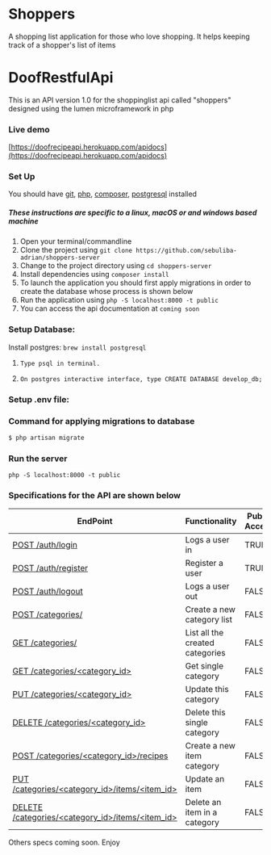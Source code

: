 # Shoppers
A shopping list application for those who love shopping. It helps keeping track of a shopper's list of items

# DoofRestfulApi

This is an API version 1.0 for the shoppinglist api called "shoppers" designed using the lumen microframework in php

### Live demo
[https://doofrecipeapi.herokuapp.com/apidocs](https://doofrecipeapi.herokuapp.com/apidocs)


### Set Up
You should have [git](https://git-scm.com/), [php](http://www.php.net/), [composer](https://getcomposer.org/), [postgresql](https://www.postgresql.org/) installed
##### These instructions are specific to a linux, macOS or and windows based machine
1. Open your terminal/commandline
2. Clone the project using `git clone https://github.com/sebuliba-adrian/shoppers-server`
3. Change to the project directory using `cd shoppers-server`
4. Install dependencies using `composer install`
6. To launch the application you should first apply migrations in order to create the database whose process is shown below
7. Run the application using `php -S localhost:8000 -t public`
8. You can access the api documentation at 
`coming soon`


### Setup Database:

Install postgres: ```brew install postgresql```

1. ```Type psql in terminal.```

2. ```On postgres interactive interface, type CREATE DATABASE develop_db;```

### Setup .env file:

### Command for  applying migrations to database

```sh
$ php artisan migrate
```

### Run the server
 ```php -S localhost:8000 -t public```


### Specifications for the API are shown below

| EndPoint | Functionality | Public Access |
| -------- | ------------- | ------------- |
| [ POST /auth/login ](#) | Logs a user in | TRUE |
| [ POST /auth/register ](#) | Register a user | TRUE |
| [ POST /auth/logout ](#) | Logs a user out | FALSE |
| [ POST /categories/ ](#) | Create a new category list | FALSE |
| [ GET /categories/ ](#) | List all the created categories | FALSE |
| [ GET /categories/\<category_id> ](#) | Get single category | FALSE |
| [ PUT /categories/\<category_id> ](#) | Update this category | FALSE |
| [ DELETE /categories/\<category_id> ](#) | Delete this single category | FALSE |
| [ POST /categories/\<category_id>/recipes ](#) | Create a new item category | FALSE |
| [ PUT /categories/\<category_id>/items/<item_id> ](#) | Update an item | FALSE |
| [ DELETE /categories/\<category_id>/items/<item_id> ](#) | Delete an item in a category | FALSE |

Others specs coming soon. Enjoy
